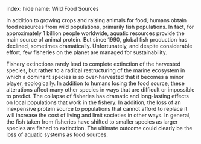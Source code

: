 index: hide
name: Wild Food Sources

In addition to growing crops and raising animals for food, humans obtain food resources from wild populations, primarily fish populations. In fact, for approximately 1 billion people worldwide, aquatic resources provide the main source of animal protein. But since 1990, global fish production has declined, sometimes dramatically. Unfortunately, and despite considerable effort, few fisheries on the planet are managed for sustainability.

Fishery extinctions rarely lead to complete extinction of the harvested species, but rather to a radical restructuring of the marine ecosystem in which a dominant species is so over-harvested that it becomes a minor player, ecologically. In addition to humans losing the food source, these alterations affect many other species in ways that are difficult or impossible to predict. The collapse of fisheries has dramatic and long-lasting effects on local populations that work in the fishery. In addition, the loss of an inexpensive protein source to populations that cannot afford to replace it will increase the cost of living and limit societies in other ways. In general, the fish taken from fisheries have shifted to smaller species as larger species are fished to extinction. The ultimate outcome could clearly be the loss of aquatic systems as food sources.
